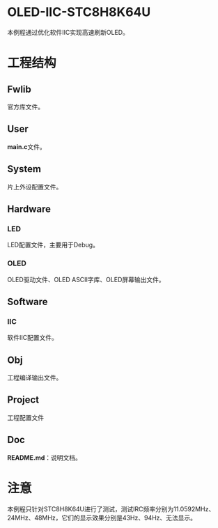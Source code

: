 # OLED-IIC-STC8H8K64U #

本例程通过优化软件IIC实现高速刷新OLED。

# 工程结构 #

## Fwlib ##

官方库文件。

## User ##

**main.c**文件。

## System ##

片上外设配置文件。

## Hardware ##

### LED ###

LED配置文件，主要用于Debug。

### OLED ###

OLED驱动文件、OLED ASCII字库、OLED屏幕输出文件。

## Software ##

### IIC ###

软件IIC配置文件。

## Obj ##

工程编译输出文件。

## Project ##

工程配置文件

## Doc ##

**README.md**：说明文档。

# 注意 #

本例程只针对STC8H8K64U进行了测试，测试IRC频率分别为11.0592MHz、24MHz、48MHz，它们的显示效果分别是43Hz、94Hz、无法显示。